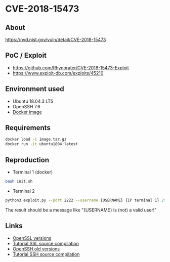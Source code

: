 # CVE-2018-15473

## About
<https://nvd.nist.gov/vuln/detail/CVE-2018-15473>


## PoC / Exploit

* <https://github.com/Rhynorater/CVE-2018-15473-Exploit> 
* <https://www.exploit-db.com/exploits/45210>


## Environment used

* Ubuntu 18.04.3 LTS
* OpenSSH 7.6
* [Docker image](https://drive.google.com/file/d/1ZooVCOkz8D1MRa_G-RoFF--LfQB1q1yt/view?usp=sharing)

## Requirements
```bash
docker load -i image.tar.gz
docker run -it ubuntu1804:latest 
```

## Reproduction
* Terminal 1 (docker)
```bash
bash init.sh
```
* Terminal 2
```bash
python3 exploit.py --port 2222 --username {USERNAME} {IP terminal 1} 2>/dev/null 
```
[comment]: <> (python3 cve2.py --port 2222 --username root 172.17.0.2 2>/dev/null) 

The result should be a message like "{USERNAME} is (not) a valid user!" 

## Links
* [OpenSSL versions](https://www.openssl.org/source/) 
* [Tutorial SSL source compilation](https://askubuntu.com/a/463317)
* [OpenSSH old versions](https://ftp.rnl.tecnico.ulisboa.pt/pub/OpenBSD/OpenSSH/portable)
* [Tutorial SSH source compilation](https://www.tecmint.com/install-openssh-server-from-source-in-linux/)